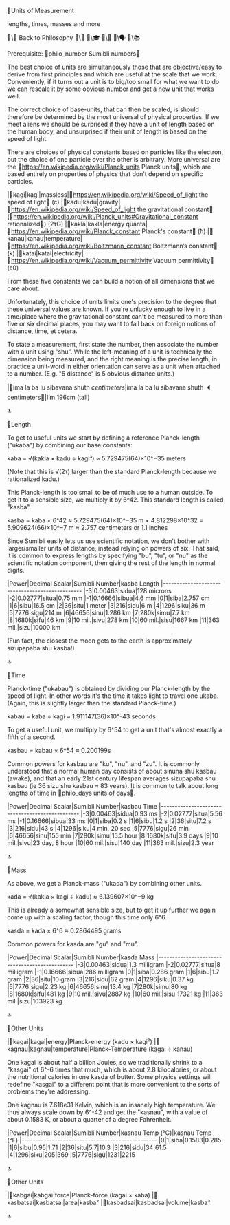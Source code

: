 📛Units of
Measurement

lengths, times,
masses and more

🔗\🧠 Back to Philosophy
🔗\🚀
🔗\🎓
🔗\🌳
🔗\🗣️
🔗\📚

Prerequisite: 🔗philo_number Sumibli numbers💬

The best choice of units are simultaneously those that are objective/easy to derive from first principles and which are useful at the scale that we work. Conveniently, if it turns out a unit is to big/too small for what we want to do we can rescale it by some obvious number and get a new unit that works well.

The correct choice of base-units, that can then be scaled, is should therefore be determined by the most universal of physical properties. If we meet aliens we should be surprised if they have a unit of length based on the human body, and unsurprised if their unit of length is based on the speed of light.

There are choices of physical constants based on particles like the electron, but the choice of one particle over the other is arbitrary. More universal are the 🔗https://en.wikipedia.org/wiki/Planck_units Planck units💬, which are based entirely on properties of physics that don't depend on specific particles.

|🎏kagi|kagi|massless|🔗https://en.wikipedia.org/wiki/Speed_of_light the speed of light💬 (c)
|🎏kadu|kadu|gravity|🔗https://en.wikipedia.org/wiki/Speed_of_light the gravitational constant💬 (🔗https://en.wikipedia.org/wiki/Planck_units#Gravitational_constant rationalized💬) (2τG)
|🎏kakla|kakla|energy quanta|🔗https://en.wikipedia.org/wiki/Planck_constant Planck's constant💬 (ħ)
|🎏kanau|kanau|temperature|🔗https://en.wikipedia.org/wiki/Boltzmann_constant Boltzmann’s constant💬 (k)
|🎏katai|katai|electricity|🔗https://en.wikipedia.org/wiki/Vacuum_permittivity Vacuum permittivity💬 (ε0)

From these five constants we can build a notion of all dimensions that we care about.

Unfortunately, this choice of units limits one's precision to the degree that these universal values are known. If you're unlucky enough to live in a time/place where the gravitational constant can't be measured to more than five or six decimal places, you may want to fall back on foreign notions of distance, time, et cetera.

To state a measurement, first state the number, then associate the number with a unit using "shu". While the left-meaning of a unit is technically the dimension being measured, and the right meaning is the precise length, in practice a unit-word in either orientation can serve as a unit when attached to a number. (E.g. "5 distance" is 5 obvious distance units.)

|🎏ima la ba
lu sibavana shuth _centimeters_|ima la ba
lu sibavana shuth 🔈centimeters💬|I’m 196cm (tall)

🔝

📛Length

To get to useful units we start by defining a reference Planck-length ("ukaba") by combining our base constants:

kaba = √(kakla × kadu ÷ kagi³) ≈ 5.729475(64)×10^−35 meters

(Note that this is √(2τ) larger than the standard Planck-length because we rationalized kadu.)

This Planck-length is too small to be of much use to a human outside. To get it to a sensible size, we multiply it by 6^42. This standard length is called "kasba".

kasba = kaba × 6^42 ≈ 5.729475(64)×10^−35 m × 4.812298×10^32 = 5.909624(66)×10^−7 m ≈ 2.757 centimeters or 1.1 inches

Since Sumibli easily lets us use scientific notation, we don't bother with larger/smaller units of distance, instead relying on powers of six. That said, it is common to express lengths by specifying "bu", "tu", or "nu" as the scientific notation component, then giving the rest of the length in normal digits.

|Power|Decimal Scalar|Sumibli Number|kasba Length
|------------------------------------------------
|-3|0.00463|sidua|128 microns
|-2|0.02777|situa|0.75 mm
|-1|0.16666|sibua|4.6 mm
|0|1|siba|2.757 cm
|1|6|sibu|16.5 cm
|2|36|situ|1 meter
|3|216|sidu|6 m
|4|1296|siku|36 m
|5|7776|sigu|214 m
|6|46656|sinu|1.286 km
|7|280k|simu|7.7 km
|8|1680k|sifu|46 km
|9|10 mil.|sivu|278 km
|10|60 mil.|sisu|1667 km
|11|363 mil.|sizu|10000 km

(Fun fact, the closest the moon gets to the earth is approximately sizupapaba shu kasba!)

🔝

📛Time

Planck-time ("ukabau") is obtained by dividing our Planck-length by the speed of light. In other words it's the time it takes light to travel one ukaba. (Again, this is slightly larger than the standard Planck-time.)

kabau = kaba ÷ kagi ≈ 1.911147(36)×10^-43 seconds

To get a useful unit, we multiply by 6^54 to get a unit that's almost exactly a fifth of a second.

kasbau = kabau × 6^54 ≈ 0.200199s

Common powers for kasbau are "ku", "nu", and "zu". It is commonly understood that a normal human day consists of about sinuna shu kasbau (awake), and that an early 21st century lifespan averages sizupapaba shu kasbau (ie 36 sizu shu kasbau ≈ 83 years). It is common to talk about long lengths of time in 🔗philo_days units of days💬.

|Power|Decimal Scalar|Sumibli Number|kasbau Time
|------------------------------------------------
|-3|0.00463|sidua|0.93 ms
|-2|0.02777|situa|5.56 ms
|-1|0.16666|sibua|33 ms
|0|1|siba|0.2 s
|1|6|sibu|1.2 s
|2|36|situ|7.2 s
|3|216|sidu|43 s
|4|1296|siku|4 min, 20 sec
|5|7776|sigu|26 min
|6|46656|sinu|155 min
|7|280k|simu|15.5 hour
|8|1680k|sifu|3.9 days
|9|10 mil.|sivu|23 day, 8 hour
|10|60 mil.|sisu|140 day
|11|363 mil.|sizu|2.3 year

🔝

📛Mass

As above, we get a Planck-mass ("ukada") by combining other units.

kada = √(kakla × kagi ÷ kadu) ≈ 6.139607×10^−9 kg

This is already a somewhat sensible size, but to get it up further we again come up with a scaling factor, though this time only 6^6.

kasda = kada × 6^6 ≈ 0.2864495 grams

Common powers for kasda are "gu" and "mu".

|Power|Decimal Scalar|Sumibli Number|kasda Mass
|-----------------------------------------------
|-3|0.00463|sidua|1.3 milligram
|-2|0.02777|situa|8 milligram
|-1|0.16666|sibua|286 milligram
|0|1|siba|0.286 gram
|1|6|sibu|1.7 gram
|2|36|situ|10 gram
|3|216|sidu|62 gram
|4|1296|siku|0.37 kg
|5|7776|sigu|2.23 kg
|6|46656|sinu|13.4 kg
|7|280k|simu|80 kg
|8|1680k|sifu|481 kg
|9|10 mil.|sivu|2887 kg
|10|60 mil.|sisu|17321 kg
|11|363 mil.|sizu|103923 kg

🔝

📛Other Units

|🎏kagai|kagai|energy|Planck-energy
(kadu × kagi²)
|🎏kagnau|kagnau|temperature|Planck-Temperature
(kagai ÷ kanau)

One kagai is about half a billion Joules, so we traditionally shrink to a "kasgai" of 6^-6 times that much, which is about 2.8 kilocalories, or about the nutritional calories in one kasda of butter. Some physics settings will redefine "kasgai" to a different point that is more convenient to the sorts of problems they're addressing.

One kagnau is 7.618e31 Kelvin, which is an insanely high temperature. We thus always scale down by 6^-42 and get the "kasnau", with a value of about 0.1583 K, or about a quarter of a degree Fahrenheit.

|Power|Decimal Scalar|Sumibli Number|kasnau Temp (°C)|kasnau Temp (°F)
|-------------------------------------------------
|0|1|siba|0.1583|0.285
|1|6|sibu|0.95|1.71
|2|36|situ|5.7|10.3
|3|216|sidu|34|61.5
|4|1296|siku|205|369
|5|7776|sigu|1231|2215

🔝

📛Other Units

|🎏kabgai|kabgai|force|Planck-force
(kagai × kaba)
|🎏kasbatsai|kasbatsai|area|kasba²
|🎏kasbadsai|kasbadsai|volume|kasba³

🔝
